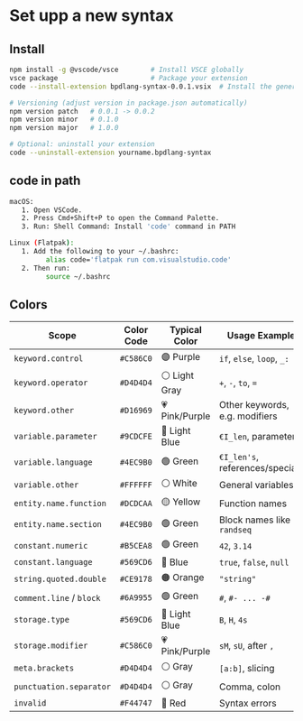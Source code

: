 # Set upp a new syntax



## Install

```bash
npm install -g @vscode/vsce        # Install VSCE globally
vsce package                       # Package your extension
code --install-extension bpdlang-syntax-0.0.1.vsix  # Install the generated .vsix

# Versioning (adjust version in package.json automatically)
npm version patch   # 0.0.1 -> 0.0.2
npm version minor   # 0.1.0
npm version major   # 1.0.0

# Optional: uninstall your extension
code --uninstall-extension yourname.bpdlang-syntax
```



## code in path

```bash
macOS:
   1. Open VSCode.
   2. Press Cmd+Shift+P to open the Command Palette.
   3. Run: Shell Command: Install 'code' command in PATH

Linux (Flatpak):
   1. Add the following to your ~/.bashrc:
         alias code='flatpak run com.visualstudio.code'
   2. Then run:
         source ~/.bashrc
```



## Colors

| Scope                      | Color Code | Typical Color   | Usage Example                          |
|---------------------------|------------|------------------|-----------------------------------------|
| `keyword.control`         | `#C586C0`  | 🟣 Purple         | `if`, `else`, `loop`, `_:`             |
| `keyword.operator`        | `#D4D4D4`  | ⚪ Light Gray     | `+`, `-`, `to`, `=`                     |
| `keyword.other`           | `#D16969`  | 💗 Pink/Purple    | Other keywords, e.g. modifiers          |
| `variable.parameter`      | `#9CDCFE`  | 🔵 Light Blue     | `€I_len`, parameters                    |
| `variable.language`       | `#4EC9B0`  | 🟢 Green          | `€I_len's`, references/specials         |
| `variable.other`          | `#FFFFFF`  | ⚪ White          | General variables                       |
| `entity.name.function`    | `#DCDCAA`  | 🟡 Yellow         | Function names                          |
| `entity.name.section`     | `#4EC9B0`  | 🟢 Green          | Block names like `randseq`              |
| `constant.numeric`        | `#B5CEA8`  | 🟢 Green          | `42`, `3.14`                            |
| `constant.language`       | `#569CD6`  | 🔵 Blue           | `true`, `false`, `null`                 |
| `string.quoted.double`    | `#CE9178`  | 🟠 Orange         | `"string"`                              |
| `comment.line` / `block`  | `#6A9955`  | 🟢 Green          | `#`, `#- ... -#`                        |
| `storage.type`            | `#569CD6`  | 🔵 Light Blue     | `B`, `H`, `4s`                          |
| `storage.modifier`        | `#C586C0`  | 💗 Pink/Purple    | `sM`, `sU`, after `,`                   |
| `meta.brackets`           | `#D4D4D4`  | ⚪ Gray           | `[a:b]`, slicing                        |
| `punctuation.separator`   | `#D4D4D4`  | ⚪ Gray           | Comma, colon                            |
| `invalid`                 | `#F44747`  | 🔴 Red            | Syntax errors                           |
